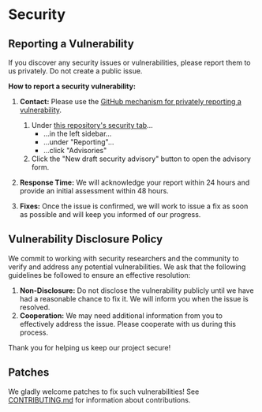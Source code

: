 # Security

## Reporting a Vulnerability

If you discover any security issues or vulnerabilities, please report them to us privately. Do not create a public issue.

**How to report a security vulnerability:**

1. **Contact:** Please use the [GitHub mechanism for privately reporting a vulnerability](https://docs.github.com/en/code-security/security-advisories/guidance-on-reporting-and-writing/privately-reporting-a-security-vulnerability#privately-reporting-a-security-vulnerability).
    1. Under [this repository's security tab](https://github.com/davidbrownell/dbrownell_CommitEmojis/security)...
        - ...in the left sidebar...
        - ...under "Reporting"...
        - ...click "Advisories"
    2. Click the "New draft security advisory" button to open the advisory form.

2. **Response Time:** We will acknowledge your report within 24 hours and provide an initial assessment within 48 hours.
3. **Fixes:** Once the issue is confirmed, we will work to issue a fix as soon as possible and will keep you informed of our progress.

## Vulnerability Disclosure Policy

We commit to working with security researchers and the community to verify and address any potential vulnerabilities. We ask that the following guidelines be followed to ensure an effective resolution:

1. **Non-Disclosure:** Do not disclose the vulnerability publicly until we have had a reasonable chance to fix it. We will inform you when the issue is resolved.
2. **Cooperation:** We may need additional information from you to effectively address the issue. Please cooperate with us during this process.

Thank you for helping us keep our project secure!

## Patches
We gladly welcome patches to fix such vulnerabilities! See [CONTRIBUTING.md](CONTRIBUTING.md) for information about contributions.
